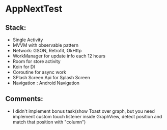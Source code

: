 # AppNextTest

## Stack: 
- Single Activity
- MVVM with observable pattern
- Network: GSON, Retrofit, OkHttp
- WorkManager for update info each 12 hours
- Room for store activity
- Koin for DI
- Coroutine for async work
- SPlash Screen Api for Splash Screen
- Navigation : Android Navigation

## Comments:
- I didn't implement bonus task(show Toast over graph, but you need implement custom touch listener inside GraphView, detect position and match that position with "column")